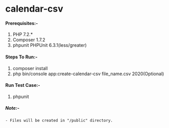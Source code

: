 # calendar-csv
#### Prerequisites:-
1) PHP 7.2.*
2) Composer 1.7.2
3) phpunit PHPUnit 6.3.1(less/greater)

#### Steps To Run:-
1) composer install
2) php bin/console  app:create-calendar-csv file_name.csv 2020(Optional)

#### Run Test Case:-
1) phpunit

##### Note:-
    - Files will be created in "/public" directory.
